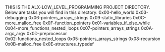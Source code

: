 THIS IS THE ALX-LOW_LEVEL_PROGRAMMING PROJECT DIRECTORY.
Below are tasks you will find in this directory:
0x00-hello_world              0x03-debugging                    0x06-pointers_arrays_strings  0x09-static_libraries  0x0C-more_malloc_free    0x0F-function_pointers
0x01-variables_if_else_while  0x04-more_functions_nested_loops  0x07-pointers_arrays_strings  0x0A-argc_argv         0x0D-preprocessor        
0x02-functions_nested_loops   0x05-pointers_arrays_strings      0x08-recursion                0x0B-malloc_free       0x0E-structures_typedef
